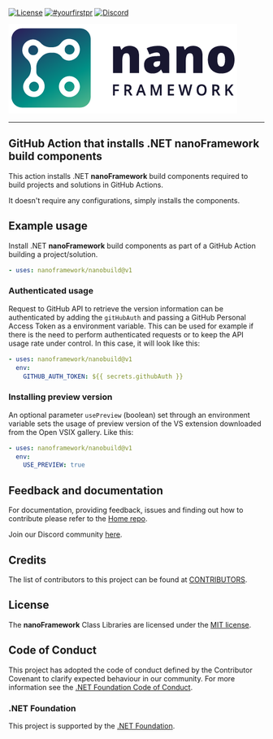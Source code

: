 [![License](https://img.shields.io/badge/License-MIT-blue.svg)](LICENSE) [![#yourfirstpr](https://img.shields.io/badge/first--timers--only-friendly-blue.svg)](https://github.com/nanoframework/Home/blob/main/CONTRIBUTING.md) [![Discord](https://img.shields.io/discord/478725473862549535.svg?logo=discord&logoColor=white&label=Discord&color=7289DA)](https://discord.gg/gCyBu8T)

![nanoFramework logo](https://raw.githubusercontent.com/nanoframework/Home/main/resources/logo/nanoFramework-repo-logo.png)

-----

## GitHub Action that installs .NET **nanoFramework** build components

This action installs .NET **nanoFramework** build components required to build projects and solutions in GitHub Actions.

It doesn't require any configurations, simply installs the components.

## Example usage

Install .NET **nanoFramework** build components as part of a GitHub Action building a project/solution.

```yaml
- uses: nanoframework/nanobuild@v1
```

### Authenticated usage

Request to GitHub API to retrieve the version information can be authenticated by adding the `gitHubAuth` and passing a GitHub Personal Access Token as a environment variable. This can be used for example if there is the need to perform authenticated requests or to keep the API usage rate under control. In this case, it will look like this:

```yaml
- uses: nanoframework/nanobuild@v1
  env:
    GITHUB_AUTH_TOKEN: ${{ secrets.githubAuth }}
```

### Installing preview version

An optional parameter `usePreview` (boolean) set through an environment variable sets the usage of preview version of the VS extension downloaded from the Open VSIX gallery.
Like this:

```yaml
- uses: nanoframework/nanobuild@v1
  env:
    USE_PREVIEW: true
```



## Feedback and documentation

For documentation, providing feedback, issues and finding out how to contribute please refer to the [Home repo](https://github.com/nanoframework/Home).

Join our Discord community [here](https://discord.gg/gCyBu8T).

## Credits

The list of contributors to this project can be found at [CONTRIBUTORS](https://github.com/nanoframework/Home/blob/main/CONTRIBUTORS.md).

## License

The **nanoFramework** Class Libraries are licensed under the [MIT license](LICENSE.md).

## Code of Conduct

This project has adopted the code of conduct defined by the Contributor Covenant to clarify expected behaviour in our community.
For more information see the [.NET Foundation Code of Conduct](https://dotnetfoundation.org/code-of-conduct).

### .NET Foundation

This project is supported by the [.NET Foundation](https://dotnetfoundation.org).
